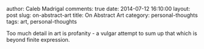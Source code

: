 author: Caleb Madrigal
comments: true
date: 2014-07-12 16:10:00
layout: post
slug: on-abstract-art
title: On Abstract Art
category: personal-thoughts
tags: art, personal-thoughts

Too much detail in art is profanity - a vulgar attempt to sum up that which is beyond finite expression.

